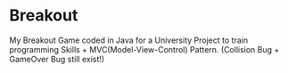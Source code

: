 # Breakout

My Breakout Game coded in Java for a University Project to train programming Skills +  MVC(Model-View-Control) Pattern.
(Collision Bug + GameOver Bug still exist!)
